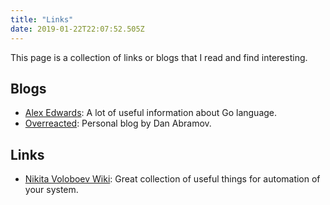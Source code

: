 ```yaml
---
title: "Links"
date: 2019-01-22T22:07:52.505Z
---
```


This page is a collection of links or blogs that I read and find interesting.

## Blogs

- [Alex Edwards](http://www.alexedwards.net/): A lot of useful information about Go language.
- [Overreacted](https://overreacted.io/): Personal blog by Dan Abramov.

## Links

- [Nikita Voloboev Wiki](https://wiki.nikitavoloboev.xyz): Great collection of useful things for automation of your system.
